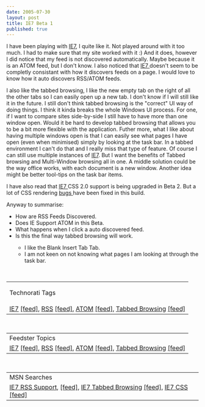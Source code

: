 ```yaml
---
date: 2005-07-30
layout: post
title: IE7 Beta 1
published: true
---
```

<p>I have been playing with <a href="http://msdn.microsoft.com/ie" rel="tag">IE7</a>, I quite like it. Not played around with it too much. I had to make sure that my site worked with it :) And it does, however I did notice that my feed is not discovered automatically. Maybe because it is an ATOM feed, but I don't know. I also noticed that <a href="http://msdn.microsoft.com/ie" rel="tag">IE7 </a>doesn't seem to be completly consistant with how it discovers feeds on a page. I would love to know how it auto discovers RSS/ATOM feeds.</p><p>I also like the tabbed browsing, I like the new empty tab on the right of all the other tabs so I can easily open up a new tab. I don't know if I will still like it in the future. I still don't think tabbed browsing is the "correct" UI way of doing things. I think it kinda breaks the whole Windows UI process. For one, if I want to compare sites side-by-side I still have to have more than one window open. Would it be hard to develop tabbed browsing that allows you to be a bit more flexible with the application. Futher more, what I like about having multiple windows open is that I can easily see what pages I have open (even when minimised) simply by looking at the task bar. In a tabbed environment I can't do that and I really miss that type of feature. Of course I can still use multiple instances of <a href="http://msdn.microsoft.com/ie" rel="tag">IE7</a>. But I want the benefits of Tabbed browsing and Multi-Window browsing all in one. A middle solution could be the way office works, with each document is a new window. Another idea might be better tool-tips on the task bar items.</p><p>I have also read that <a href="http://msdn.microsoft.com/ie" rel="tag">IE7 </a>CSS 2.0 support is being upgraded in Beta 2. But a lot of CSS rendering <a href="http://blogs.msdn.com/ie/archive/2005/07/29/445242.aspx">bugs </a>have been fixed in this build.</p><p>Anyway to summarise:</p><ul>
<li>How are RSS Feeds Discovered.</li>
<li>Does IE Support ATOM in this Beta.</li>
<li>What happens when I click a auto discovered feed.</li>
<li>Is this the final way tabbed browsing will work.</li>
<ul>
<li>I like the Blank Insert Tab Tab.</li>
<li>I am not keen on not knowing what pages I am looking at through the task bar.</li>
</ul>
</ul><br /><table class="TechnoratiHead TagHeader">
<tr><td><p>Technorati Tags</p></td></tr>
<tr class="Technorati"><td>
<a href="http://www.technorati.com/tag/IE7" class="Tag" rel="tag">IE7</a> <a href="http://feeds.technorati.com/feed/posts/tag/IE7" class="Tag">[feed]</a>, <a href="http://www.technorati.com/tag/RSS" class="Tag" rel="tag">RSS</a> <a href="http://feeds.technorati.com/feed/posts/tag/RSS" class="Tag">[feed]</a>, <a href="http://www.technorati.com/tag/ATOM" class="Tag" rel="tag">ATOM</a> <a href="http://feeds.technorati.com/feed/posts/tag/ATOM" class="Tag">[feed]</a>, <a href="http://www.technorati.com/tag/TABBED+BROWSING" class="Tag" rel="tag">Tabbed Browsing</a> <a href="http://feeds.technorati.com/feed/posts/tag/TABBED+BROWSING" class="Tag">[feed]</a>
</td></tr>
</table><br /><table class="FeedsterHead TagHeader">
<tr><td>Feedster Topics</td></tr>
<tr class="Feedster"><td>
<a href="http://feedfinder.feedster.com/search.php?hl=&amp;ie=UTF8&amp;limit=15&amp;db=feeds&amp;q=IE7&amp;sort=relevance" class="Tag" rel="tag">IE7</a> <a href="http://feedster.com/search.php?q=IE7&amp;sort=relevance&amp;ie=UTF-8&amp;amp;hl=&amp;content=full&amp;type=rss&amp;limit=15&amp;db=feeds" class="Tag">[feed]</a>, <a href="http://feedfinder.feedster.com/search.php?hl=&amp;ie=UTF8&amp;limit=15&amp;db=feeds&amp;q=RSS&amp;sort=relevance" class="Tag" rel="tag">RSS</a> <a href="http://feedster.com/search.php?q=RSS&amp;sort=relevance&amp;ie=UTF-8&amp;amp;hl=&amp;content=full&amp;type=rss&amp;limit=15&amp;db=feeds" class="Tag">[feed]</a>, <a href="http://feedfinder.feedster.com/search.php?hl=&amp;ie=UTF8&amp;limit=15&amp;db=feeds&amp;q=ATOM&amp;sort=relevance" class="Tag" rel="tag">ATOM</a> <a href="http://feedster.com/search.php?q=ATOM&amp;sort=relevance&amp;ie=UTF-8&amp;amp;hl=&amp;content=full&amp;type=rss&amp;limit=15&amp;db=feeds" class="Tag">[feed]</a>, <a href="http://feedfinder.feedster.com/search.php?hl=&amp;ie=UTF8&amp;limit=15&amp;db=feeds&amp;q=Tabbed+Browsing&amp;sort=relevance" class="Tag" rel="tag">Tabbed Browsing</a> <a href="http://feedster.com/search.php?q=Tabbed+Browsing&amp;sort=relevance&amp;ie=UTF-8&amp;amp;hl=&amp;content=full&amp;type=rss&amp;limit=15&amp;db=feeds" class="Tag">[feed]</a>
</td></tr>
</table><br /><table class="MSNHead TagHeader">
<tr><td>MSN Searches</td></tr>
<tr class="MSN"><td>
<a href="http://search.msn.co.uk/results.aspx?q=IE7+RSS+Support&amp;FORM=QBRE" class="Tag">IE7 RSS Support</a>, <a href="http://search.msn.co.uk/results.aspx?q=IE7+RSS+Support&amp;format=rss&amp;FORM=RSRE" class="Tag">[feed]</a>, <a href="http://search.msn.co.uk/results.aspx?q=IE7+Tabbed+Browsing&amp;FORM=QBRE" class="Tag">IE7 Tabbed Browsing</a> <a href="http://search.msn.co.uk/results.aspx?q=IE7+Tabbed+Browsing&amp;format=rss&amp;FORM=RSRE" class="Tag">[feed]</a>, <a href="http://search.msn.co.uk/results.aspx?q=IE7+CSS&amp;FORM=QBRE" class="Tag">IE7 CSS</a> <a href="http://search.msn.co.uk/results.aspx?q=IE7+CSS&amp;format=rss&amp;FORM=RSRE" class="Tag">[feed]</a>
</td></tr>
</table><div class="blogger-post-footer"><img class="posterous_download_image" src="https://blogger.googleusercontent.com/tracker/8109338-112275895554902516?l=www.kinlan.co.uk%2Findex.html" height="1" alt="" width="1" /></div>

